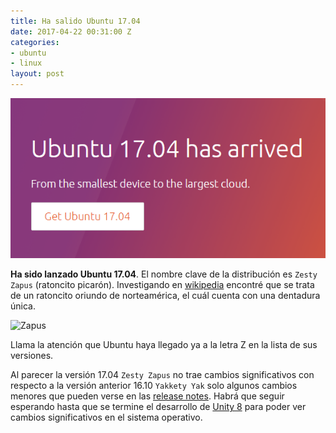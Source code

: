 ```yaml
---
title: Ha salido Ubuntu 17.04
date: 2017-04-22 00:31:00 Z
categories:
- ubuntu
- linux
layout: post
---
```


![ubuntu-17-04-image]

**Ha sido lanzado Ubuntu 17.04**.
El nombre clave de la distribución es `Zesty Zapus` (ratoncito picarón).
Investigando en [wikipedia][zapus-wikipedia] encontré que se trata de un ratoncito oriundo de norteamérica, el cuál cuenta con una dentadura única.

![Zapus][zapus-photo]

Llama la atención que Ubuntu haya llegado ya a la letra Z en la lista de sus versiones.

Al parecer la versión 17.04 `Zesty Zapus` no trae cambios significativos con respecto a la versión anterior 16.10 `Yakkety Yak` solo algunos cambios menores que pueden verse en las [release notes][ubuntu-17-04-release-notes]. Habrá que seguir esperando hasta que se termine el desarrollo de [Unity 8][unity-8-desktop] para poder ver cambios significativos en el sistema operativo.

[ubuntu-site]:http://www.ubuntu.com
[zapus-wikipedia]:https://en.wikipedia.org/wiki/Zapus
[zapus-photo]:https://upload.wikimedia.org/wikipedia/commons/thumb/d/d3/Zapus_hudsonius.jpg/1024px-Zapus_hudsonius.jpg ("Ubuntu 17.04 Zesty Zapus")
[ubuntu-17-04-release-notes]:https://wiki.ubuntu.com/ZestyZapus/ReleaseNotes
[unity-8-desktop]:https://wiki.ubuntu.com/Unity8Desktop
[ubuntu-17-04-image]:../assets/ubuntu-17-04.png ("Ubuntu 17.04 Zesty Zapus")
